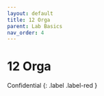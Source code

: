 ```yaml
---
layout: default
title: 12 Orga
parent: Lab Basics
nav_order: 4
---
```


# 12 Orga
Confidential
{: .label .label-red }
